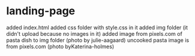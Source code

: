 # landing-page

added index.html
added css folder with style.css in it
added img folder (it didn't upload because no images in it)
added image from pixels.com of pasta dish to img folder (photo by julie-aagaard)
uncooked pasta image is from pixels.com (photo byKaterina-holmes)

